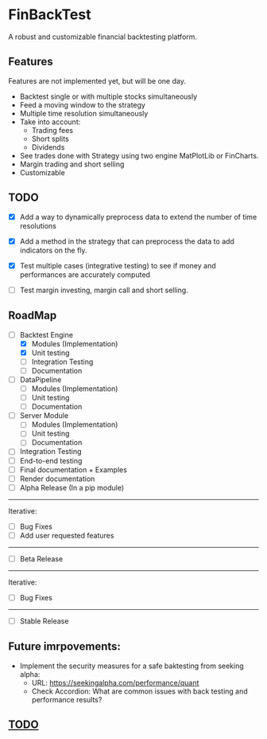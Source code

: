 # FinBackTest
A robust and customizable financial backtesting platform.

## Features
Features are not implemented yet, but will be one day.
- Backtest single or with multiple stocks simultaneously
- Feed a moving window to the strategy
- Multiple time resolution simultaneously
- Take into account:
  - Trading fees
  - Short splits
  - Dividends
- See trades done with Strategy using two engine MatPlotLib or FinCharts.
- Margin trading and short selling
- Customizable

## TODO
- [X] Add a way to dynamically preprocess data to extend the number of time resolutions
- [X] Add a method in the strategy that can preprocess the data to add indicators on the fly.
- [X] Test multiple cases (integrative testing) to see if money and performances are accurately computed
- [ ] Test margin investing, margin call and short selling.


## RoadMap
- [ ] Backtest Engine
  - [X] Modules (Implementation)
  - [X] Unit testing
  - [ ] Integration Testing
  - [ ] Documentation
- [ ] DataPipeline
  - [ ] Modules (Implementation)
  - [ ] Unit testing
  - [ ] Documentation
- [ ] Server Module
  - [ ] Modules (Implementation)
  - [ ] Unit testing
  - [ ] Documentation
- [ ] Integration Testing
- [ ] End-to-end testing
- [ ] Final documentation + Examples
- [ ] Render documentation
- [ ] Alpha Release (In a pip module)
---
Iterative:
- [ ] Bug Fixes
- [ ] Add user requested features
--- 
- [ ] Beta Release
---
Iterative:
- [ ] Bug Fixes
---
- [ ] Stable Release
## Future imrpovements:
- Implement the security measures for a safe baktesting from seeking alpha:
  - URL: https://seekingalpha.com/performance/quant
  - Check Accordion: What are common issues with back testing and performance results?

## [TODO](backtest/README.md)